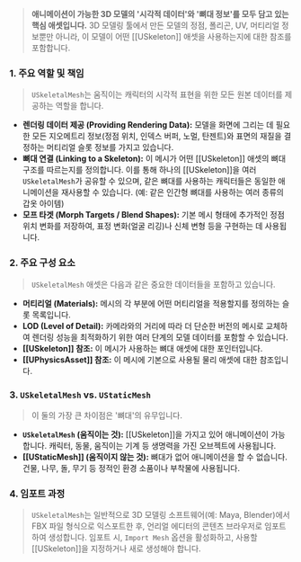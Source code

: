 > **애니메이션이 가능한 3D 모델의 '시각적 데이터'와 '뼈대 정보'를 모두 담고 있는 핵심 애셋입니다.** 3D 모델링 툴에서 만든 모델의 정점, 폴리곤, UV, 머티리얼 정보뿐만 아니라, 이 모델이 어떤 [[USkeleton]] 애셋을 사용하는지에 대한 참조를 포함합니다.

### **1. 주요 역할 및 책임**
> `USkeletalMesh`는 움직이는 캐릭터의 시각적 표현을 위한 모든 원본 데이터를 제공하는 역할을 합니다.
* **렌더링 데이터 제공 (Providing Rendering Data):**
    모델을 화면에 그리는 데 필요한 모든 지오메트리 정보(정점 위치, 인덱스 버퍼, 노멀, 탄젠트)와 표면의 재질을 결정하는 머티리얼 슬롯 정보를 가지고 있습니다.
* **뼈대 연결 (Linking to a Skeleton):**
    이 메시가 어떤 [[USkeleton]] 애셋의 뼈대 구조를 따르는지를 정의합니다. 이를 통해 하나의 [[USkeleton]]을 여러 `USkeletalMesh`가 공유할 수 있으며, 같은 뼈대를 사용하는 캐릭터들은 동일한 애니메이션을 재사용할 수 있습니다. (예: 같은 인간형 뼈대를 사용하는 여러 종류의 갑옷 아이템)
* **모프 타겟 (Morph Targets / Blend Shapes):**
    기본 메시 형태에 추가적인 정점 위치 변화를 저장하여, 표정 변화(얼굴 리깅)나 신체 변형 등을 구현하는 데 사용됩니다.

### **2. 주요 구성 요소**
> `USkeletalMesh` 애셋은 다음과 같은 중요한 데이터들을 포함하고 있습니다.
* **머티리얼 (Materials):**
    메시의 각 부분에 어떤 머티리얼을 적용할지를 정의하는 슬롯 목록입니다.
* **LOD (Level of Detail):**
    카메라와의 거리에 따라 더 단순한 버전의 메시로 교체하여 렌더링 성능을 최적화하기 위한 여러 단계의 모델 데이터를 포함할 수 있습니다.
* **[[USkeleton]] 참조:**
    이 메시가 사용하는 뼈대 애셋에 대한 포인터입니다.
* **[[UPhysicsAsset]] 참조:**
    이 메시에 기본으로 사용될 물리 애셋에 대한 참조입니다.

### **3. `USkeletalMesh` vs. `UStaticMesh`**
> 이 둘의 가장 큰 차이점은 '뼈대'의 유무입니다.
* **`USkeletalMesh` (움직이는 것):**
    [[USkeleton]]을 가지고 있어 애니메이션이 가능합니다. 캐릭터, 동물, 움직이는 기계 등 생명력을 가진 오브젝트에 사용됩니다.
* **[[UStaticMesh]] (움직이지 않는 것):**
    뼈대가 없어 애니메이션을 할 수 없습니다. 건물, 나무, 돌, 무기 등 정적인 환경 소품이나 부착물에 사용됩니다.

### **4. 임포트 과정**
> `USkeletalMesh`는 일반적으로 3D 모델링 소프트웨어(예: Maya, Blender)에서 FBX 파일 형식으로 익스포트한 후, 언리얼 에디터의 콘텐츠 브라우저로 임포트하여 생성합니다. 임포트 시, `Import Mesh` 옵션을 활성화하고, 사용할 [[USkeleton]]을 지정하거나 새로 생성해야 합니다.